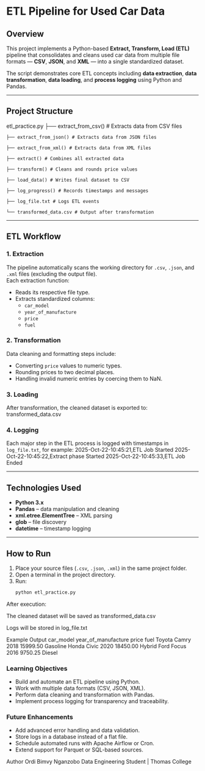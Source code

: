 # ETL Pipeline for Used Car Data

## Overview
This project implements a Python-based **Extract, Transform, Load (ETL)** pipeline that consolidates and cleans used car data from multiple file formats — **CSV**, **JSON**, and **XML** — into a single standardized dataset.

The script demonstrates core ETL concepts including **data extraction**, **data transformation**, **data loading**, and **process logging** using Python and Pandas.

---

## Project Structure
etl_practice.py
    ├── extract_from_csv() # Extracts data from CSV files
    
    ├── extract_from_json() # Extracts data from JSON files
    
    ├── extract_from_xml() # Extracts data from XML files
    
    ├── extract() # Combines all extracted data
    
    ├── transform() # Cleans and rounds price values
    
    ├── load_data() # Writes final dataset to CSV
    
    ├── log_progress() # Records timestamps and messages
    
    ├── log_file.txt # Logs ETL events
    
    └── transformed_data.csv # Output after transformation

---

## ETL Workflow

### 1. Extraction
The pipeline automatically scans the working directory for `.csv`, `.json`, and `.xml` files (excluding the output file).  
Each extraction function:
- Reads its respective file type.
- Extracts standardized columns:
  - `car_model`
  - `year_of_manufacture`
  - `price`
  - `fuel`

### 2. Transformation
Data cleaning and formatting steps include:
- Converting `price` values to numeric types.
- Rounding prices to two decimal places.
- Handling invalid numeric entries by coercing them to NaN.

### 3. Loading
After transformation, the cleaned dataset is exported to:
transformed_data.csv


### 4. Logging
Each major step in the ETL process is logged with timestamps in `log_file.txt`, for example:
2025-Oct-22-10:45:21,ETL Job Started
2025-Oct-22-10:45:22,Extract phase Started
2025-Oct-22-10:45:33,ETL Job Ended

---

## Technologies Used
- **Python 3.x**
- **Pandas** – data manipulation and cleaning  
- **xml.etree.ElementTree** – XML parsing  
- **glob** – file discovery  
- **datetime** – timestamp logging  

---

## How to Run

1. Place your source files (`.csv`, `.json`, `.xml`) in the same project folder.  
2. Open a terminal in the project directory.  
3. Run:
   ```bash
   python etl_practice.py
After execution:

The cleaned dataset will be saved as transformed_data.csv

Logs will be stored in log_file.txt

Example Output
car_model	year_of_manufacture	price	fuel
Toyota Camry	2018	15999.50	Gasoline
Honda Civic	2020	18450.00	Hybrid
Ford Focus	2016	9750.25	Diesel

### Learning Objectives
- Build and automate an ETL pipeline using Python.
- Work with multiple data formats (CSV, JSON, XML).
- Perform data cleaning and transformation with Pandas.
- Implement process logging for transparency and traceability.

### Future Enhancements
- Add advanced error handling and data validation.
- Store logs in a database instead of a flat file.
- Schedule automated runs with Apache Airflow or Cron.
- Extend support for Parquet or SQL-based sources.

Author
Ordi Bimvy Nganzobo
Data Engineering Student | Thomas College
